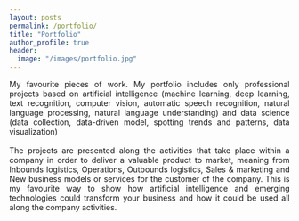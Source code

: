```yaml
---
layout: posts
permalink: /portfolio/
title: "Portfolio"
author_profile: true
header:
  image: "/images/portfolio.jpg"
---
```

<div align="justify">
My favourite pieces of work. My portfolio includes only professional projects based on artificial intelligence (machine learning, deep learning, text recognition, computer vision, automatic speech recognition, natural language processing, natural language understanding) and data science (data collection, data-driven model, spotting trends and patterns, data visualization)<br/>
<br/>
The projects are presented along the activities that take place within a company in order to deliver a valuable product to market, meaning from Inbounds logistics, Operations, Outbounds logistics, Sales & marketing and New business models or services for the customer of the company. This is my favourite way to show how artificial intelligence and emerging technologies could transform your business and how it could be used all along the company activities.
</div>
